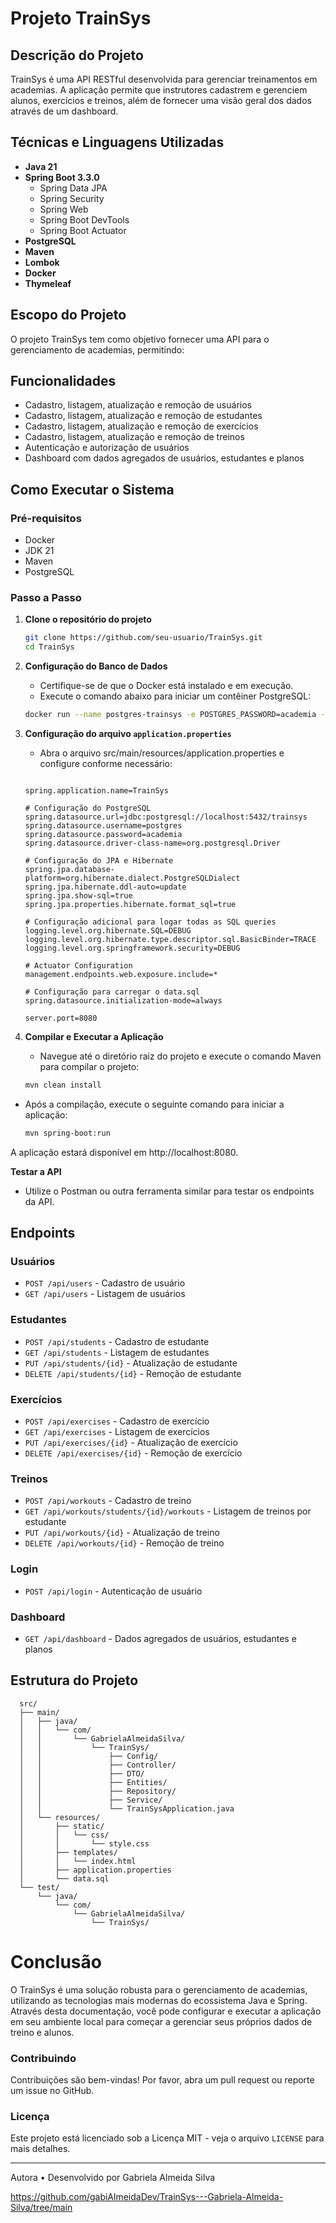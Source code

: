 # **Projeto TrainSys**

## **Descrição do Projeto**
   TrainSys é uma API RESTful desenvolvida para gerenciar treinamentos em academias. A aplicação permite que instrutores cadastrem e gerenciem alunos, exercícios e treinos, além de fornecer uma visão geral dos dados através de um dashboard.

## **Técnicas e Linguagens Utilizadas**
   - **Java 21**
   - **Spring Boot 3.3.0**
     - Spring Data JPA
     - Spring Security
     - Spring Web
     - Spring Boot DevTools
     - Spring Boot Actuator
   - **PostgreSQL**
   - **Maven**
   - **Lombok**
   - **Docker**
   - **Thymeleaf**

## **Escopo do Projeto**
   O projeto TrainSys tem como objetivo fornecer uma API para o gerenciamento de academias, permitindo:
   
  ## Funcionalidades

- Cadastro, listagem, atualização e remoção de usuários
- Cadastro, listagem, atualização e remoção de estudantes
- Cadastro, listagem, atualização e remoção de exercícios
- Cadastro, listagem, atualização e remoção de treinos
- Autenticação e autorização de usuários
- Dashboard com dados agregados de usuários, estudantes e planos

## **Como Executar o Sistema**

### Pré-requisitos
   - Docker
   - JDK 21
   - Maven
   - PostgreSQL

### Passo a Passo

1. **Clone o repositório do projeto**
   ```bash
   git clone https://github.com/seu-usuario/TrainSys.git
   cd TrainSys

2. **Configuração do Banco de Dados**

   - Certifique-se de que o Docker está instalado e em execução.
   - Execute o comando abaixo para iniciar um contêiner PostgreSQL:
   
   ```bash
   docker run --name postgres-trainsys -e POSTGRES_PASSWORD=academia -e POSTGRES_DB=trainsys -p 5432:5432 -d postgres

3. **Configuração do arquivo `application.properties`**

   - Abra o arquivo src/main/resources/application.properties e configure conforme necessário:

   ```properties

   spring.application.name=TrainSys

   # Configuração do PostgreSQL
   spring.datasource.url=jdbc:postgresql://localhost:5432/trainsys
   spring.datasource.username=postgres
   spring.datasource.password=academia
   spring.datasource.driver-class-name=org.postgresql.Driver

   # Configuração do JPA e Hibernate
   spring.jpa.database-platform=org.hibernate.dialect.PostgreSQLDialect
   spring.jpa.hibernate.ddl-auto=update
   spring.jpa.show-sql=true
   spring.jpa.properties.hibernate.format_sql=true

   # Configuração adicional para logar todas as SQL queries
   logging.level.org.hibernate.SQL=DEBUG
   logging.level.org.hibernate.type.descriptor.sql.BasicBinder=TRACE
   logging.level.org.springframework.security=DEBUG

   # Actuator Configuration
   management.endpoints.web.exposure.include=*

   # Configuração para carregar o data.sql
   spring.datasource.initialization-mode=always

   server.port=8080

4. **Compilar e Executar a Aplicação**

   - Navegue até o diretório raiz do projeto e execute o comando Maven para compilar o projeto:

   ```bash
   mvn clean install

  - Após a compilação, execute o seguinte comando para iniciar a aplicação:

     ```bash
     mvn spring-boot:run

A aplicação estará disponível em http://localhost:8080.

**Testar a API**

   - Utilize o Postman ou outra ferramenta similar para testar os endpoints da API.

## **Endpoints**

### **Usuários**

   - `POST /api/users` - Cadastro de usuário
   - `GET /api/users` - Listagem de usuários
    
### **Estudantes**

   - `POST /api/students` - Cadastro de estudante
   - `GET /api/students` - Listagem de estudantes
   - `PUT /api/students/{id}` - Atualização de estudante
   - `DELETE /api/students/{id}` - Remoção de estudante
     
### **Exercícios**

   - `POST /api/exercises` - Cadastro de exercício
   - `GET /api/exercises` - Listagem de exercícios
   - `PUT /api/exercises/{id}` - Atualização de exercício
   - `DELETE /api/exercises/{id}` - Remoção de exercício

### **Treinos**

   - `POST /api/workouts` - Cadastro de treino
   - `GET /api/workouts/students/{id}/workouts` - Listagem de treinos por estudante
   - `PUT /api/workouts/{id}` - Atualização de treino
   - `DELETE /api/workouts/{id}` - Remoção de treino

### **Login**

   - `POST /api/login` - Autenticação de usuário

### **Dashboard**

   - `GET /api/dashboard` - Dados agregados de usuários, estudantes e planos
    
## **Estrutura do Projeto**

      src/
      ├── main/
      │   ├── java/
      │   │   └── com/
      │   │       └── GabrielaAlmeidaSilva/
      │   │           └── TrainSys/
      │   │               ├── Config/
      │   │               ├── Controller/
      │   │               ├── DTO/
      │   │               ├── Entities/
      │   │               ├── Repository/
      │   │               ├── Service/
      │   │               └── TrainSysApplication.java
      │   └── resources/
      │       ├── static/
      │       │   └── css/
      │       │       └── style.css
      │       ├── templates/
      │       │   └── index.html
      │       ├── application.properties
      │       └── data.sql
      └── test/
          └── java/
              └── com/
                  └── GabrielaAlmeidaSilva/
                      └── TrainSys/


# **Conclusão**

   O TrainSys é uma solução robusta para o gerenciamento de academias, utilizando as tecnologias mais modernas do ecossistema Java e Spring. Através desta documentação, você pode configurar e executar a aplicação em seu ambiente local para começar a gerenciar seus próprios dados de treino e alunos.


### **Contribuindo**
  Contribuições são bem-vindas! Por favor, abra um pull request ou reporte um issue no GitHub.
      
### **Licença**
Este projeto está licenciado sob a Licença MIT - veja o arquivo `LICENSE` para mais detalhes.

______________________________________________________________________________________________________________________

Autora • Desenvolvido por Gabriela Almeida Silva

https://github.com/gabiAlmeidaDev/TrainSys---Gabriela-Almeida-Silva/tree/main
   
   

      

      
   

   
